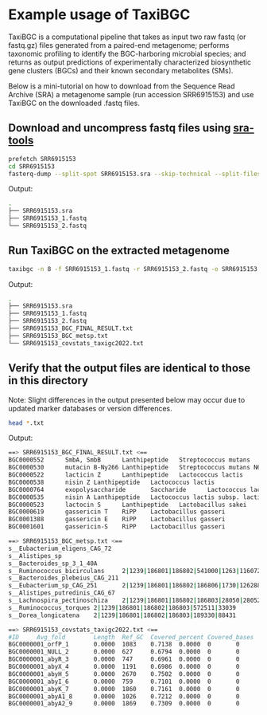 # Example usage of TaxiBGC

TaxiBGC is a computational pipeline that takes as input two raw fastq (or fastq.gz) files generated 
from a paired-end metagenome; performs taxonomic profiling to identify the BGC-harboring microbial species; and returns as output predictions of 
experimentally characterized biosynthetic gene clusters (BGCs) and their known secondary metabolites (SMs).

Below is a mini-tutorial on how to download from the Sequence Read Archive (SRA) a metagenome sample (run accession SRR6915153) and use TaxiBGC on the downloaded .fastq files.

## Download and uncompress fastq files using [sra-tools](https://github.com/ncbi/sra-tools/wiki/)

```bash
prefetch SRR6915153
cd SRR6915153
fasterq-dump --split-spot SRR6915153.sra --skip-technical --split-files
```

Output:
```bash
.
├── SRR6915153.sra
├── SRR6915153_1.fastq
└── SRR6915153_2.fastq
```

## Run TaxiBGC on the extracted metagenome
```bash
taxibgc -n 8 -f SRR6915153_1.fastq -r SRR6915153_2.fastq -o SRR6915153
```

Output:
```bash
.
├── SRR6915153.sra
├── SRR6915153_1.fastq
├── SRR6915153_2.fastq
├── SRR6915153_BGC_FINAL_RESULT.txt
├── SRR6915153_BGC_metsp.txt
└── SRR6915153_covstats_taxigc2022.txt
```

## Verify that the output files are identical to those in this directory
Note: Slight differences in the output presented below may occur due to updated marker databases or version differences.

```bash
head *.txt
```

Output:
```bash
==> SRR6915153_BGC_FINAL_RESULT.txt <==
BGC0000552      SmbA, SmbB      Lanthipeptide   Streptococcus mutans
BGC0000530      mutacin B-Ny266 Lanthipeptide   Streptococcus mutans N66
BGC0000522      lacticin Z      Lanthipeptide   Lactococcus lactis
BGC0000538      nisin Z Lanthipeptide   Lactococcus lactis
BGC0000764      exopolysaccharide       Saccharide      Lactococcus lactis
BGC0000535      nisin A Lanthipeptide   Lactococcus lactis subsp. lactis
BGC0000523      lactocin S      Lanthipeptide   Lactobacillus sakei
BGC0000619      gassericin T    RiPP    Lactobacillus gasseri
BGC0001388      gassericin E    RiPP    Lactobacillus gasseri
BGC0001601      gassericin-S    RiPP    Lactobacillus gasseri

==> SRR6915153_BGC_metsp.txt <==
s__Eubacterium_eligens_CAG_72
s__Alistipes_sp
s__Bacteroides_sp_3_1_40A
s__Ruminococcus_bicirculans     2|1239|186801|186802|541000|1263|1160721        3.4851072768608917
s__Bacteroides_plebeius_CAG_211
s__Eubacterium_sp_CAG_251       2|1239|186801|186802|186806|1730|1262886        2.040197340977951
s__Alistipes_putredinis_CAG_67
s__Lachnospira_pectinoschiza    2|1239|186801|186802|186803|28050|28052 1.338940392288483
s__Ruminococcus_torques 2|1239|186801|186802|186803|572511|33039        1.22351251200625
s__Dorea_longicatena    2|1239|186801|186802|186803|189330|88431        1.177466320099923

==> SRR6915153_covstats_taxigc2022.txt <==
#ID     Avg_fold        Length  Ref_GC  Covered_percent Covered_bases   Plus_reads      Minus_reads     Read_GC Median_fold  Std_Dev
BGC0000001_orfP_1       0.0000  1083    0.7138  0.0000  0       0       0       0.0000  0       0.00
BGC0000001_NULL_2       0.0000  627     0.6794  0.0000  0       0       0       0.0000  0       0.00
BGC0000001_abyR_3       0.0000  747     0.6961  0.0000  0       0       0       0.0000  0       0.00
BGC0000001_abyX_4       0.0000  1191    0.6986  0.0000  0       0       0       0.0000  0       0.00
BGC0000001_abyH_5       0.0000  2670    0.7502  0.0000  0       0       0       0.0000  0       0.00
BGC0000001_abyI_6       0.0000  759     0.7101  0.0000  0       0       0       0.0000  0       0.00
BGC0000001_abyK_7       0.0000  1860    0.7161  0.0000  0       0       0       0.0000  0       0.00
BGC0000001_abyA1_8      0.0000  1026    0.7212  0.0000  0       0       0       0.0000  0       0.00
BGC0000001_abyA2_9      0.0000  1869    0.7309  0.0000  0       0       0       0.0000  0       0.00
```

